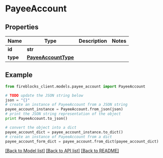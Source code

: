 # PayeeAccount


## Properties
Name | Type | Description | Notes
------------ | ------------- | ------------- | -------------
**id** | **str** |  | 
**type** | [**PayeeAccountType**](PayeeAccountType.md) |  | 

## Example

```python
from fireblocks_client.models.payee_account import PayeeAccount

# TODO update the JSON string below
json = "{}"
# create an instance of PayeeAccount from a JSON string
payee_account_instance = PayeeAccount.from_json(json)
# print the JSON string representation of the object
print PayeeAccount.to_json()

# convert the object into a dict
payee_account_dict = payee_account_instance.to_dict()
# create an instance of PayeeAccount from a dict
payee_account_form_dict = payee_account.from_dict(payee_account_dict)
```
[[Back to Model list]](../README.md#documentation-for-models) [[Back to API list]](../README.md#documentation-for-api-endpoints) [[Back to README]](../README.md)


